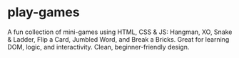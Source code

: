 # play-games
A fun collection of mini-games using HTML, CSS &amp; JS: Hangman, XO, Snake &amp; Ladder, Flip a Card, Jumbled Word, and Break a Bricks. Great for learning DOM, logic, and interactivity. Clean, beginner-friendly design.
